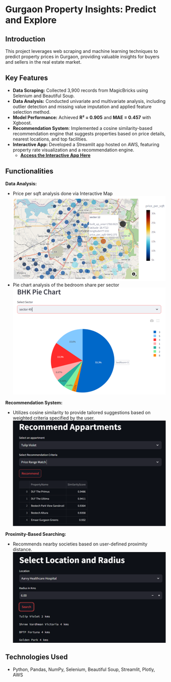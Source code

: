# Gurgaon Property Insights: Predict and Explore

## Introduction
This project leverages web scraping and machine learning techniques to predict property prices in Gurgaon, providing valuable insights for buyers and sellers in the real estate market.

## Key Features
- **Data Scraping:** Collected 3,900 records from MagicBricks using Selenium and Beautiful Soup.
- **Data Analysis:** Conducted univariate and multivariate analysis, including outlier detection and missing value imputation and applied feature selection method.
- **Model Performance:** Achieved **R² = 0.905** and **MAE = 0.457** with Xgboost.
-  **Recommendation System**: Implemented a cosine similarity-based recommendation engine that suggests properties based on price details, nearest locations, and top facilities.
- **Interactive App:** Developed a Streamlit app hosted on AWS, featuring property rate visualization and a recommendation engine. 
  - **[Access the Interactive App Here](http://52.90.68.13:8501/)**


## Functionalities

**Data Analysis:**
- Price per sqft analysis done via Interactive Map  
  <img src="images/geomap.png" alt="Price per Sqft Interactive Map" width="600" />
- Pie chart analysis of the bedroom share per sector  
  <img src="images/bhk_pie_chart.png" alt="Pie chart Analysis of the Bedroom share per sector" width="600" />

**Recommendation System:**
- Utilizes cosine similarity to provide tailored suggestions based on weighted criteria specified by the user.  
  <img src="images/recommend2.png" alt="Recommendation Engine" width="600" />

**Proximity-Based Searching:**
- Recommends nearby societies based on user-defined proximity distance.  
  <img src="images/location_and_radius2.png" alt="Proximity Engine" width="600" />

  
## Technologies Used
- Python, Pandas, NumPy, Selenium, Beautiful Soup, Streamlit, Plotly, AWS

<!-- ## Installation and Usage
To run the application locally, clone the repository and install the required packages:
```bash
git clone <repository-url>
cd <project-directory>
pip install -r requirements.txt
streamlit run app.py -->
